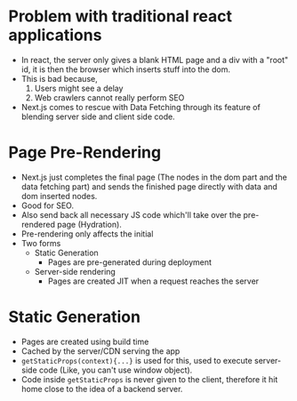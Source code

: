 # Problem with traditional react applications
- In react, the server only gives a blank HTML page and a div with a "root" id, it is then the browser which inserts stuff into the dom.
- This is bad because,
  1. Users might see a delay
  2. Web crawlers cannot really perform SEO
- Next.js comes to rescue with Data Fetching through its feature of blending server side and client side code.

# Page Pre-Rendering
- Next.js just completes the final page (The nodes in the dom part and the data fetching part) and sends the finished page directly with data and dom inserted nodes.
- Good for SEO.
- Also send back all necessary JS code which'll take over the pre-rendered page (Hydration).
- Pre-rendering only affects the initial 
- Two forms
  - Static Generation
    - Pages are pre-generated during deployment
  - Server-side rendering
    - Pages are created JIT when a request reaches the server

# Static Generation
- Pages are created using build time
- Cached by the server/CDN serving the app
- `getStaticProps(context){...}` is used for this, used to execute server-side code (Like, you can't use window object).
- Code inside `getStaticProps` is never given to the client, therefore it hit home close to the idea of a backend server.
